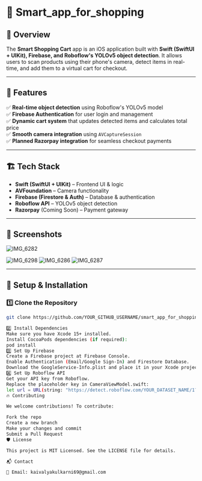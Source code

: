 
# 🛒 Smart_app_for_shopping  

## 📌 Overview  
The **Smart Shopping Cart** app is an iOS application built with **Swift (SwiftUI + UIKit), Firebase, and Roboflow's YOLOv5 object detection**. It allows users to scan products using their phone's camera, detect items in real-time, and add them to a virtual cart for checkout.

---

## 🚀 Features  
✅ **Real-time object detection** using Roboflow's YOLOv5 model  
✅ **Firebase Authentication** for user login and management  
✅ **Dynamic cart system** that updates detected items and calculates total price  
✅ **Smooth camera integration** using `AVCaptureSession`  
✅ **Planned Razorpay integration** for seamless checkout payments  

---

## 🏗 Tech Stack  
- **Swift (SwiftUI + UIKit)** – Frontend UI & logic  
- **AVFoundation** – Camera functionality  
- **Firebase (Firestore & Auth)** – Database & authentication  
- **Roboflow API** – YOLOv5 object detection  
- **Razorpay** (Coming Soon) – Payment gateway  

---

## 📸 Screenshots  
![IMG_6282](https://github.com/user-attachments/assets/c4c14eb5-281f-47bc-a931-c1c8a14a8949)

 ![IMG_6298](https://github.com/user-attachments/assets/af9cd0e0-9b83-4898-bd1b-202a8c1853ea)
 ![IMG_6286](https://github.com/user-attachments/assets/059d7d88-4505-4401-90b7-9ff0704a67a0)
 ![IMG_6287](https://github.com/user-attachments/assets/31679245-164a-40cd-9bb3-db8dbba1d87a)




---

## 🔧 Setup & Installation  

### 1️⃣ **Clone the Repository**  
```sh
git clone https://github.com/YOUR_GITHUB_USERNAME/smart_app_for_shopping.git

2️⃣ Install Dependencies
Make sure you have Xcode 15+ installed.
Install CocoaPods dependencies (if required):
pod install
3️⃣ Set Up Firebase
Create a Firebase project at Firebase Console.
Enable Authentication (Email/Google Sign-In) and Firestore Database.
Download the GoogleService-Info.plist and place it in your Xcode project.
4️⃣ Set Up Roboflow API
Get your API key from Roboflow.
Replace the placeholder key in CameraViewModel.swift:
let url = URL(string: "https://detect.roboflow.com/YOUR_DATASET_NAME/1?api_key=YOUR_API_KEY")!
🔥 Contributing

We welcome contributions! To contribute:

Fork the repo
Create a new branch
Make your changes and commit
Submit a Pull Request
🛡 License

This project is MIT Licensed. See the LICENSE file for details.

📬 Contact

📧 Email: kaivalyakulkarni69@gmail.com

